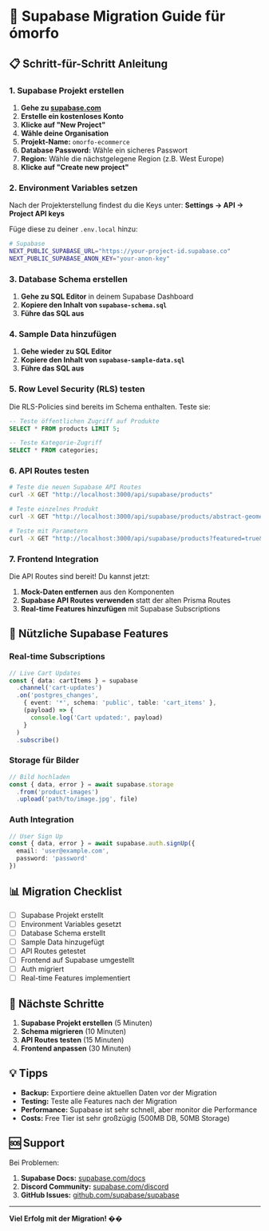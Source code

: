 # 🚀 Supabase Migration Guide für ómorfo

## 📋 Schritt-für-Schritt Anleitung

### 1. Supabase Projekt erstellen

1. **Gehe zu [supabase.com](https://supabase.com)**
2. **Erstelle ein kostenloses Konto**
3. **Klicke auf "New Project"**
4. **Wähle deine Organisation**
5. **Projekt-Name:** `omorfo-ecommerce`
6. **Database Password:** Wähle ein sicheres Passwort
7. **Region:** Wähle die nächstgelegene Region (z.B. West Europe)
8. **Klicke auf "Create new project"**

### 2. Environment Variables setzen

Nach der Projekterstellung findest du die Keys unter:
**Settings → API → Project API keys**

Füge diese zu deiner `.env.local` hinzu:

```bash
# Supabase
NEXT_PUBLIC_SUPABASE_URL="https://your-project-id.supabase.co"
NEXT_PUBLIC_SUPABASE_ANON_KEY="your-anon-key"
```

### 3. Database Schema erstellen

1. **Gehe zu SQL Editor** in deinem Supabase Dashboard
2. **Kopiere den Inhalt von `supabase-schema.sql`**
3. **Führe das SQL aus**

### 4. Sample Data hinzufügen

1. **Gehe wieder zu SQL Editor**
2. **Kopiere den Inhalt von `supabase-sample-data.sql`**
3. **Führe das SQL aus**

### 5. Row Level Security (RLS) testen

Die RLS-Policies sind bereits im Schema enthalten. Teste sie:

```sql
-- Teste öffentlichen Zugriff auf Produkte
SELECT * FROM products LIMIT 5;

-- Teste Kategorie-Zugriff
SELECT * FROM categories;
```

### 6. API Routes testen

```bash
# Teste die neuen Supabase API Routes
curl -X GET "http://localhost:3000/api/supabase/products"

# Teste einzelnes Produkt
curl -X GET "http://localhost:3000/api/supabase/products/abstract-geometric-harmony"

# Teste mit Parametern
curl -X GET "http://localhost:3000/api/supabase/products?featured=true&limit=3"
```

### 7. Frontend Integration

Die API Routes sind bereit! Du kannst jetzt:

1. **Mock-Daten entfernen** aus den Komponenten
2. **Supabase API Routes verwenden** statt der alten Prisma Routes
3. **Real-time Features hinzufügen** mit Supabase Subscriptions

## 🔧 Nützliche Supabase Features

### Real-time Subscriptions
```typescript
// Live Cart Updates
const { data: cartItems } = supabase
  .channel('cart-updates')
  .on('postgres_changes', 
    { event: '*', schema: 'public', table: 'cart_items' },
    (payload) => {
      console.log('Cart updated:', payload)
    }
  )
  .subscribe()
```

### Storage für Bilder
```typescript
// Bild hochladen
const { data, error } = await supabase.storage
  .from('product-images')
  .upload('path/to/image.jpg', file)
```

### Auth Integration
```typescript
// User Sign Up
const { data, error } = await supabase.auth.signUp({
  email: 'user@example.com',
  password: 'password'
})
```

## 📊 Migration Checklist

- [ ] Supabase Projekt erstellt
- [ ] Environment Variables gesetzt
- [ ] Database Schema erstellt
- [ ] Sample Data hinzugefügt
- [ ] API Routes getestet
- [ ] Frontend auf Supabase umgestellt
- [ ] Auth migriert
- [ ] Real-time Features implementiert

## 🎯 Nächste Schritte

1. **Supabase Projekt erstellen** (5 Minuten)
2. **Schema migrieren** (10 Minuten)
3. **API Routes testen** (15 Minuten)
4. **Frontend anpassen** (30 Minuten)

## 💡 Tipps

- **Backup:** Exportiere deine aktuellen Daten vor der Migration
- **Testing:** Teste alle Features nach der Migration
- **Performance:** Supabase ist sehr schnell, aber monitor die Performance
- **Costs:** Free Tier ist sehr großzügig (500MB DB, 50MB Storage)

## 🆘 Support

Bei Problemen:
1. **Supabase Docs:** [supabase.com/docs](https://supabase.com/docs)
2. **Discord Community:** [supabase.com/discord](https://supabase.com/discord)
3. **GitHub Issues:** [github.com/supabase/supabase](https://github.com/supabase/supabase)

---

**Viel Erfolg mit der Migration! ��**
